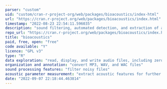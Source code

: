 ```yaml
---
parser: "custom"
uid: "custom/cran-r-project-org/web/packages/bioacoustics/index-html"
url: "https://cran.r-project.org/web/packages/bioacoustics/index.html"
timestamp: "2022-08-23 22:54:11.596035"
description: "sound filtering, automated detection, and extraction of acoustic features"
repo_url: "https://cran.r-project.org/web/packages/bioacoustics/index.html"
title: "bioacoustics"
paid, free, open: "free"
code available: "Y"
licence: "GPL v3"
type: "R"
data exploration: "read, display, and write audio files, including zero-crossing files"
organization and annotation: "convert MP3, WAV, and WAC files"
sound processing features: "filter noisy files"
acoustic parameter measurement: "extract acoustic features for further analysis"
date: "2022-09-07 22:18:44.463814"
---
```

